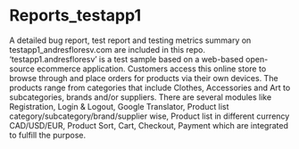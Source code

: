 # Reports_testapp1
A detailed bug report, test report and testing metrics summary on testapp1_andresfloresv.com are included in this repo.
‘testapp1.andresfloresv’ is a test sample based on a web-based open-source ecommerce application. Customers access this online store to browse through and place orders for products via their own devices. The products range from categories that include Clothes, Accessories and Art to subcategories, brands and/or suppliers. There are several modules like Registration, Login & Logout, Google Translator, Product list category/subcategory/brand/supplier wise, Product list in different currency CAD/USD/EUR, Product Sort, Cart, Checkout, Payment which are integrated to fulfill the purpose.
